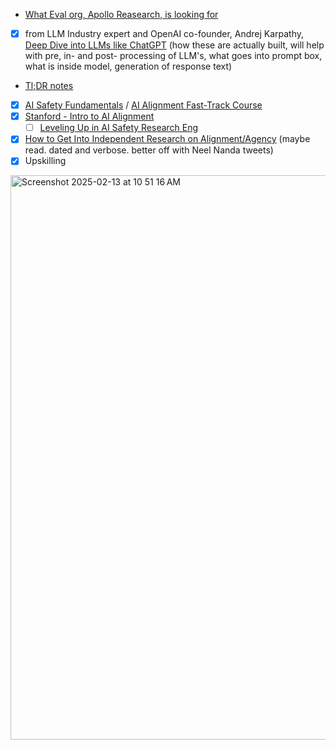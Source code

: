 * [What Eval org, Apollo Reasearch, is looking for](https://jobs.lever.co/apolloresearch/f66ef22f-f96a-42cb-ada9-fd48ce0d5fda)

* [x] from LLM Industry expert and OpenAI co-founder, Andrej Karpathy, [Deep Dive into LLMs like ChatGPT](https://www.youtube.com/watch?v=7xTGNNLPyMI) (how these are actually built, will help with pre, in- and post- processing of LLM's, what goes into prompt box, what is inside model, generation of response text)
 * [Tl;DR notes](https://anfalmushtaq.com/articles/deep-dive-into-llms-like-chatgpt-tldr)
* [x] [AI Safety Fundamentals](https://course.aisafetyfundamentals.com/alignment?session=1) / [AI Alignment Fast-Track Course](https://course.aisafetyfundamentals.com/alignment-fast-track?session=1)
* [x] [Stanford - Intro to AI Alignment](https://docs.google.com/document/d/1NX0DlZRzD3NP7tBeLjMh76w7-w2s8SxV3wj0P7EYpKY/edit?tab=t.0#heading=h.4p5dmkpp2yu9)
  * [ ] [Leveling Up in AI Safety Research Eng](https://docs.google.com/document/d/1b83_-eo9NEaKDKc9R3P5h5xkLImqMw8ADLmi__rkLo4/edit?tab=t.0#heading=h.fke682cxqkxr)  
* [x] [How to Get Into Independent Research on Alignment/Agency](https://www.lesswrong.com/posts/P3Yt66Wh5g7SbkKuT/how-to-get-into-independent-research-on-alignment-agency) (maybe read. dated and verbose. better off with Neel Nanda tweets)
* [x] Upskilling

<img width="903" alt="Screenshot 2025-02-13 at 10 51 16 AM" src="https://github.com/user-attachments/assets/b94f3f5a-802d-4c61-9f45-f50a71282abb" />
